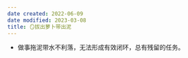 ```yaml
---
date created: 2022-06-09
date modified: 2023-03-08
title: 🪞拔出萝卜带出泥
---
```

- 做事拖泥带水不利落，无法形成有效闭环，总有残留的任务。
